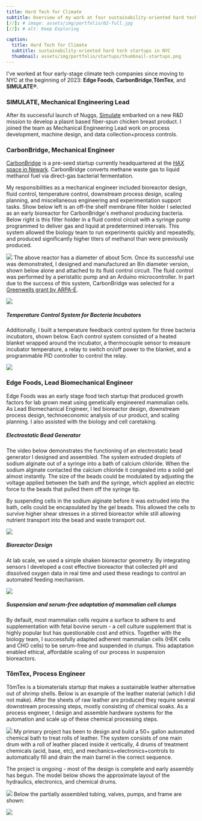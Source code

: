```yaml
---
title: Hard Tech for Climate
subtitle: Overview of my work at four sustainability-oriented hard tech startups in NYC
[//]: # image: assets/img/portfolio/02-full.jpg
[//]: # alt: Keep Exploring

caption:
  title: Hard Tech for Climate
  subtitle: sustainability-oriented hard tech startups in NYC
  thumbnail: assets/img/portfolio/startups/thumbnail-startups.png
---
```

I've worked at four early-stage climate tech companies since moving to NYC at the beginning of 2023: **Edge Foods**, **CarbonBridge**,**TômTex**, and **SIMULATE®**.
### SIMULATE, Mechanical Engineering Lead
After its successful launch of Nuggs, [Simulate](https://simulate.com/) embarked on a new R&D mission to develop a plasnt based fiber-spun chicken breast product. I joined the team as Mechanical Engineering Lead work on process development, machine design, and data collection+process controls.  

### CarbonBridge, Mechanical Engineer
[CarbonBridge](https://carbonbridge.io/) is a pre-seed startup currently headquartered at the [HAX space in Newark](https://hax.co/). CarbonBridge converts methane waste gas to liquid methanol fuel via direct-gas bacterial fermentation.

My responsibilities as a mechanical engineer included bioreactor design, fluid control, temperature control, downstream process design, scaling planning, and miscellaneous engineering and experimentation support tasks. Show below left is an off-the shelf membrane filter holder I selected as an early bioreactor for CarbonBridge's methanol producing bacteria. Below right is this filter holder in a fluid control circuit with a syringe pump programmed to deliver gas and liquid at predetermined intervals. This system allowed the biology team to run experiments quickly and repeatedly, and produced significantly higher titers of methanol than were previously produced.

![](assets/img/portfolio/startups/small-reactor.png)
The above reactor has a diameter of about 5cm. Once its successful use was demonstrated, I designed and manufactured an 8in diameter version, shown below alone and attached to its fluid control circuit. The fluid control was performed by a peristaltic pump and an Arduino microcontroller. In part due to the success of this system, CarbonBridge was selected for a [Greenwells grant by ARPA-E](https://www.linkedin.com/posts/carbonbridge_arpaegreenwells-decarbonize-methanol-activity-7226101649805635585-ts0E?utm_source=share&utm_medium=member_desktop).

![](assets/img/portfolio/startups/big-reactor.png)
##### Temperature Control System for Bacteria Incubators
Additionally, I built a temperature feedback control system for three bacteria incubators, shown below. Each control system consisted of a heated blanket wrapped around the incubator, a thermocouple sensor to measure incubator temperature, a relay to switch on/off power to the blanket, and a programmable PID controller to control the relay.

![](assets/img/portfolio/startups/temp-control.png)
### Edge Foods, Lead Biomechanical Engineer
Edge Foods was an early stage food tech startup that produced growth factors for lab grown meat using genetically engineered mammalian cells. As Lead Biomechanical Engineer, I led bioreactor design, downstream process design, technoeconomic analysis of our product, and scaling planning. I also assisted with the biology and cell caretaking.

##### Electrostatic Bead Generator
The video below demonstrates the functioning of an electrostatic bead generator I designed and assembled. The system extruded droplets of sodium alginate out of a syringe into a bath of calcium chloride. When the sodium alginate contacted the calcium chloride it congealed into a solid gel almost instantly. The size of the beads could be modulated by adjusting the voltage applied between the bath and the syringe, which applied an electric force to the beads that pulled them off the syringe tip.

By suspending cells in the sodium alginate before it was extruded into the bath, cells could be encapsulated by the gel beads. This allowed the cells to survive higher shear stresses in a stirred bioreactor while still allowing nutrient transport into the bead and waste transport out.

[![](assets/img/portfolio/startups/electrostatic.png)](https://youtu.be/DudUC4S9mcY?si=iVcPpXFxJVsZcAIo)
##### Bioreactor Design
At lab scale, we used a simple shaken bioreactor geometry. By integrating sensors I developed a cost effective bioreactor that collected pH and dissolved oxygen data in real time and used these readings to control an automated feeding mechanism. 

![](assets/img/portfolio/startups/edge-reactor.png)
##### Suspension and serum-free adaptation of mammalian cell clumps
By default, most mammalian cells require a surface to adhere to and supplementation with fetal bovine serum - a cell culture supplement that is highly popular but has questionable cost and ethics. Together with the biology team, I successfully adapted adherent mammalian cells (HEK cells and CHO cells) to be serum-free and suspended in clumps. This adaptation enabled ethical, affordable scaling of our process in suspension bioreactors.

### TômTex, Process Engineer
TômTex is a biomaterials startup that makes a sustainable leather alternative out of shrimp shells. Below is an example of the leather material (which I did not make). After the sheets of raw leather are produced they require several downstream processing steps, mostly consisting of chemical soaks. As a process engineer, I design and assemble hardware systems for the automation and scale up of these chemical processing steps.

![](assets/img/portfolio/startups/wallet.png)
My primary project has been to design and build a 50+ gallon automated chemical bath to treat rolls of leather. The system consists of one main drum with a roll of leather placed inside it vertically, 4 drums of treatment chemicals (acid, base, etc), and mechanics+electronics+controls to automatically fill and drain the main barrel in the correct sequence.

The project is ongoing - most of the design is complete and early assembly has begun. The model below shows the approximate layout of the hydraulics, electronics, and chemical drums.

![](assets/img/portfolio/startups/layout.png)
Below the partially assembled tubing, valves, pumps, and frame are shown:

![](assets/img/portfolio/startups/progress.png)